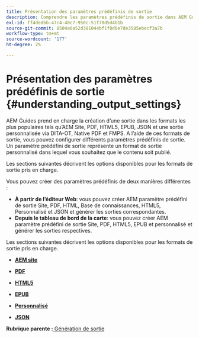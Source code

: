 ```yaml
---
title: Présentation des paramètres prédéfinis de sortie
description: Comprendre les paramètres prédéfinis de sortie dans AEM Guides. Créez des paramètres prédéfinis de sortie à partir de l’éditeur web et du tableau de bord de mappage pour les formats de site AEM, de PDF, de HTML 5, d’EPUB, personnalisé et JSON.
exl-id: ff4dedbb-47c4-40c7-950c-51f70d5d4b1b
source-git-commit: 8504a0a52d381044bf1f0d6e7de3585ebecf3a7b
workflow-type: tm+mt
source-wordcount: '177'
ht-degree: 2%

---
```


# Présentation des paramètres prédéfinis de sortie {#understanding_output_settings}

AEM Guides prend en charge la création d’une sortie dans les formats les plus populaires tels qu’AEM Site, PDF, HTML5, EPUB, JSON et une sortie personnalisée via DITA-OT, Native PDF et FMPS. A l’aide de ces formats de sortie, vous pouvez configurer différents paramètres prédéfinis de sortie. Un paramètre prédéfini de sortie représente un format de sortie personnalisé dans lequel vous souhaitez que le contenu soit publié.

Les sections suivantes décrivent les options disponibles pour les formats de sortie pris en charge.

Vous pouvez créer des paramètres prédéfinis de deux manières différentes :

- **À partir de l’éditeur Web**: vous pouvez créer AEM paramètre prédéfini de sortie Site, PDF, HTML, Base de connaissances, HTML5, Personnalisé et JSON et générer les sorties correspondantes.
- **Depuis le tableau de bord de la carte**: vous pouvez créer AEM paramètre prédéfini de sortie Site, PDF, HTML5, EPUB et personnalisé et générer les sorties respectives.

Les sections suivantes décrivent les options disponibles pour les formats de sortie pris en charge.

- **[AEM site](generate-output-aem-site.md)**

- **[PDF](generate-output-pdf.md)**

- **[HTML5](generate-output-html5.md)**

- **[EPUB](generate-output-epub.md)**

- **[Personnalisé](generate-output-custom.md)**

- **[JSON](generate-output-json.md)**


**Rubrique parente :**[ Génération de sortie](generate-output.md)
